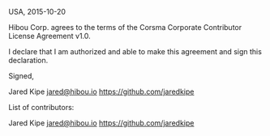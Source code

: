 USA, 2015-10-20

Hibou Corp. agrees to the terms of the Corsma Corporate Contributor License Agreement v1.0.

I declare that I am authorized and able to make this agreement and sign this declaration.

Signed,

Jared Kipe jared@hibou.io https://github.com/jaredkipe

List of contributors:

Jared Kipe jared@hibou.io https://github.com/jaredkipe
